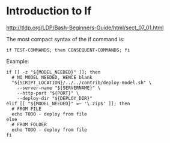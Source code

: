 # Introduction to If

http://tldp.org/LDP/Bash-Beginners-Guide/html/sect_07_01.html

The most compact syntax of the if command is:

```
if TEST-COMMANDS; then CONSEQUENT-COMMANDS; fi
```

Example:

```
if [[ -z "${MODEL_NEEDED}" ]]; then
  # NO MODEL NEEDED, HENCE blank
  "${SCRIPT_LOCATION}/../../contrib/deploy-model.sh" \
    --server-name "${SERVERNAME}" \
    --http-port "${PORT}" \
    --deploy-dir "${DEPLOY_DIR}"
elif [[ "${MODEL_NEEDED}" =~ '\.zip$' ]]; then
  # FROM FILE
  echo TODO - deploy from file
else
  # FROM FOLDER
  echo TODO - deploy from file
fi
```
